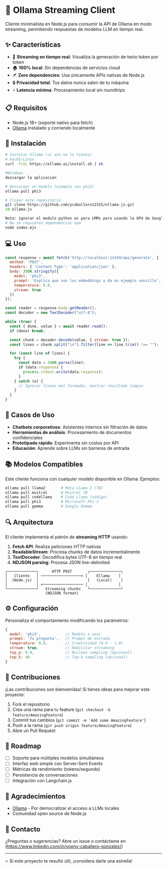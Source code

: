# 🚀 Ollama Streaming Client

Cliente minimalista en Node.js para consumir la API de Ollama en modo streaming, permitiendo respuestas de modelos LLM en tiempo real.

## ✨ Características

- 🔄 **Streaming en tiempo real**: Visualiza la generación de texto token por token
- 🏠 **100% local**: Sin dependencias de servicios cloud
- 🪶 **Zero dependencies**: Usa únicamente APIs nativas de Node.js
- 🔒 **Privacidad total**: Tus datos nunca salen de tu máquina
- ⚡ **Latencia mínima**: Procesamiento local sin roundtrips

## 📋 Requisitos

- Node.js 18+ (soporte nativo para fetch)
- [Ollama](https://ollama.ai/) instalado y corriendo localmente

## 🔧 Instalación

```bash
# Instalar Ollama (si aún no lo tienes)
# macOS/Linux
curl -fsSL https://ollama.ai/install.sh | sh

#Windows
descargar la aplicacion

# Descargar un modelo (ejemplo con phi3)
ollama pull phi3

# Clonar este repositorio
git clone https://github.com/ycaballero12315/ollama-js.git
cd ollama-js

Nota: ignorar el modulo python es para LMMs pero usando la GPU de Google Colab
# No se requieren dependencias npm
node index.mjs
```

## 💻 Uso

```javascript
const response = await fetch('http://localhost:11434/api/generate', {
  method: 'POST',
  headers: { 'Content-Type': 'application/json' },
  body: JSON.stringify({
    model: 'phi3',
    prompt: 'Explica que son los embeddings y da un ejemplo sencillo',
    temperature: 0.8,
    stream: true
  })
});

const reader = response.body.getReader();
const decoder = new TextDecoder("utf-8");

while (true) {
  const { done, value } = await reader.read();
  if (done) break;

  const chunk = decoder.decode(value, { stream: true });
  const lines = chunk.split("\n").filter(line => line.trim() !== "");

  for (const line of lines) {
    try {
      const data = JSON.parse(line);
      if (data.response) {
        process.stdout.write(data.response);
      }
    } catch (e) {
      // Ignorar líneas mal formadas, mostrar resultado limpio
    }
  }
}
```

## 🎯 Casos de Uso

- **Chatbots corporativos**: Asistentes internos sin filtración de datos
- **Herramientas de análisis**: Procesamiento de documentos confidenciales
- **Prototipado rápido**: Experimenta sin costos por API
- **Educación**: Aprende sobre LLMs sin barreras de entrada

## 📚 Modelos Compatibles

Este cliente funciona con cualquier modelo disponible en Ollama:
Ejemplos:
```bash
ollama pull llama2       # Meta Llama 2 (7B)
ollama pull mistral      # Mistral 7B
ollama pull codellama    # Code Llama (código)
ollama pull phi3         # Microsoft Phi-3
ollama pull gemma        # Google Gemma
```

## 🔍 Arquitectura

El cliente implementa el patrón de **streaming HTTP** usando:

1. **Fetch API**: Realiza peticiones HTTP nativas
2. **ReadableStream**: Procesa chunks de datos incrementalmente
3. **TextDecoder**: Decodifica bytes UTF-8 en tiempo real
4. **NDJSON parsing**: Procesa JSON line-delimited

```
┌─────────────┐      HTTP POST       ┌──────────────┐
│   Cliente   │ ──────────────────> │    Ollama    │
│  (Node.js)  │                      │   (Local)    │
│             │ <────────────────── │              │
└─────────────┘   Streaming chunks   └──────────────┘
                  (NDJSON format)
```

## ⚙️ Configuración

Personaliza el comportamiento modificando los parámetros:

```javascript
{
  model: 'phi3',           // Modelo a usar
  prompt: 'Tu pregunta',   // Prompt de entrada
  temperature: 0.8,        // Creatividad (0.0 - 1.0)
  stream: true,            // Habilitar streaming
  top_p: 0.9,              // Nucleus sampling (opcional)
  top_k: 40                // Top-k sampling (opcional)
}
```

## 🤝 Contribuciones

¡Las contribuciones son bienvenidas! Si tienes ideas para mejorar este proyecto:

1. Fork el repositorio
2. Crea una rama para tu feature (`git checkout -b feature/AmazingFeature`)
3. Commit tus cambios (`git commit -m 'Add some AmazingFeature'`)
4. Push a la rama (`git push origin feature/AmazingFeature`)
5. Abre un Pull Request

## 📝 Roadmap

- [ ] Soporte para múltiples modelos simultáneos
- [ ] Interfaz web simple con Server-Sent Events
- [ ] Métricas de rendimiento (tokens/segundo)
- [ ] Persistencia de conversaciones
- [ ] Integración con Langchain.js

## 🙏 Agradecimientos

- [Ollama](https://ollama.ai/) - Por democratizar el acceso a LLMs locales
- Comunidad open source de Node.js

## 📧 Contacto

¿Preguntas o sugerencias? Abre un issue o contáctame en (https://www.linkedin.com/in/yoeny-caballero-gonzalez/)

---

⭐ Si este proyecto te resultó útil, ¡considera darle una estrella!
